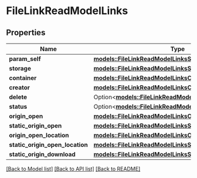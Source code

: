# FileLinkReadModelLinks

## Properties

Name | Type | Description | Notes
------------ | ------------- | ------------- | -------------
**param_self** | [**models::FileLinkReadModelLinksSelf**](FileLinkReadModel__links_self.md) |  | 
**storage** | [**models::FileLinkReadModelLinksStorage**](FileLinkReadModel__links_storage.md) |  | 
**container** | [**models::FileLinkReadModelLinksContainer**](FileLinkReadModel__links_container.md) |  | 
**creator** | [**models::FileLinkReadModelLinksCreator**](FileLinkReadModel__links_creator.md) |  | 
**delete** | Option<[**models::FileLinkReadModelLinksDelete**](FileLinkReadModel__links_delete.md)> |  | [optional]
**status** | Option<[**models::FileLinkReadModelLinksStatus**](FileLinkReadModel__links_status.md)> |  | [optional]
**origin_open** | [**models::FileLinkReadModelLinksOriginOpen**](FileLinkReadModel__links_originOpen.md) |  | 
**static_origin_open** | [**models::FileLinkReadModelLinksStaticOriginOpen**](FileLinkReadModel__links_staticOriginOpen.md) |  | 
**origin_open_location** | [**models::FileLinkReadModelLinksOriginOpenLocation**](FileLinkReadModel__links_originOpenLocation.md) |  | 
**static_origin_open_location** | [**models::FileLinkReadModelLinksStaticOriginOpenLocation**](FileLinkReadModel__links_staticOriginOpenLocation.md) |  | 
**static_origin_download** | [**models::FileLinkReadModelLinksStaticOriginDownload**](FileLinkReadModel__links_staticOriginDownload.md) |  | 

[[Back to Model list]](../README.md#documentation-for-models) [[Back to API list]](../README.md#documentation-for-api-endpoints) [[Back to README]](../README.md)


